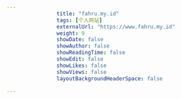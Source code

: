 ---
                title: "fahru.my.id"
                tags: [个人网站]
                externalUrl: "https://www.fahru.my.id"
                weight: 9
                showDate: false
                showAuthor: false
                showReadingTime: false
                showEdit: false
                showLikes: false
                showViews: false
                layoutBackgroundHeaderSpace: false
                ---

